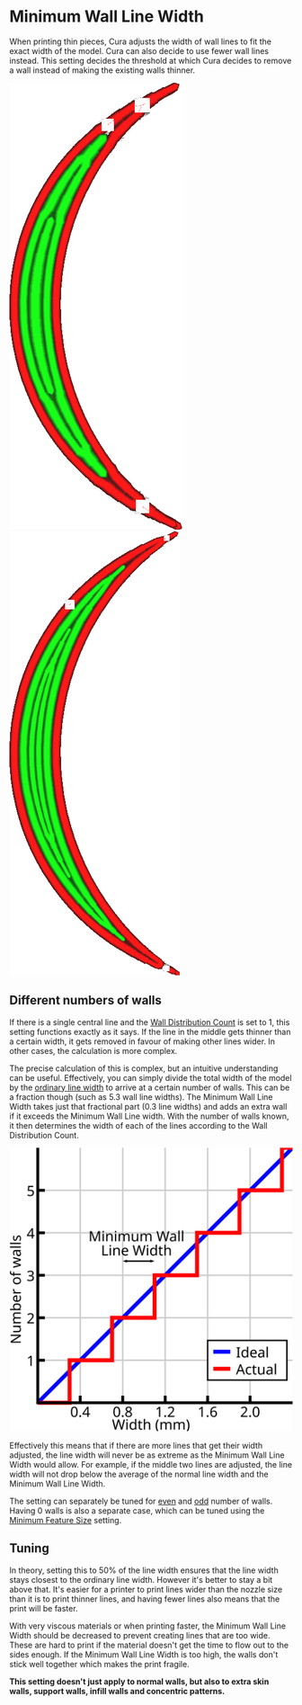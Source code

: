 Minimum Wall Line Width
====
When printing thin pieces, Cura adjusts the width of wall lines to fit the exact width of the model. Cura can also decide to use fewer wall lines instead. This setting decides the threshold at which Cura decides to remove a wall instead of making the existing walls thinner.

<!--screenshot {
"image_path": "min_wall_line_width_0_34.png",
"models": [{"script": "moon_sickle.scad"}],
"camera_position": [0, 0, 63],
"settings": {
	"min_wall_line_width": 0.34,
	"wall_line_count": 3,
	"wall_transition_angle": 20
},
"layer": 14,
"colours": 32
}-->
<!--screenshot {
"image_path": "min_wall_line_width_0_1.png",
"models": [{"script": "moon_sickle.scad"}],
"camera_position": [0, 0, 63],
"settings": {
	"min_wall_line_width": 0.1,
	"wall_line_count": 3,
	"wall_transition_angle": 20
},
"layer": 14,
"colours": 32
}-->
![Normally the lines are made wider to fit](../images/min_wall_line_width_0_34.png)
![Reducing the minimum line width, it chooses to use more lines](../images/min_wall_line_width_0_1.png)

Different numbers of walls
----
If there is a single central line and the [Wall Distribution Count](wall_distribution_count.md) is set to 1, this setting functions exactly as it says. If the line in the middle gets thinner than a certain width, it gets removed in favour of making other lines wider. In other cases, the calculation is more complex.

The precise calculation of this is complex, but an intuitive understanding can be useful. Effectively, you can simply divide the total width of the model by the [ordinary line width](../resolution/wall_line_width.md) to arrive at a certain number of walls. This can be a fraction though (such as 5.3 wall line widths). The Minimum Wall Line Width takes just that fractional part (0.3 line widths) and adds an extra wall if it exceeds the Minimum Wall Line width. With the number of walls known, it then determines the width of each of the lines according to the Wall Distribution Count.

![Minimum Wall Line Width shifts the threshold of adding a new line left or right](../images/min_wall_line_width.svg)

Effectively this means that if there are more lines that get their width adjusted, the line width will never be as extreme as the Minimum Wall Line Width would allow. For example, if the middle two lines are adjusted, the line width will not drop below the average of the normal line width and the Minimum Wall Line Width.

The setting can separately be tuned for [even](min_even_wall_line_width.md) and [odd](min_odd_wall_line_width.md) number of walls. Having 0 walls is also a separate case, which can be tuned using the [Minimum Feature Size](min_feature_size.md) setting.

Tuning
----
In theory, setting this to 50% of the line width ensures that the line width stays closest to the ordinary line width. However it's better to stay a bit above that. It's easier for a printer to print lines wider than the nozzle size than it is to print thinner lines, and having fewer lines also means that the print will be faster.

With very viscous materials or when printing faster, the Minimum Wall Line Width should be decreased to prevent creating lines that are too wide. These are hard to print if the material doesn't get the time to flow out to the sides enough. If the Minimum Wall Line Width is too high, the walls don't stick well together which makes the print fragile.

**This setting doesn't just apply to normal walls, but also to extra skin walls, support walls, infill walls and concentric patterns.**